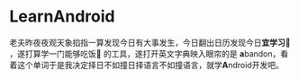 # LearnAndroid

老夫昨夜夜观天象掐指一算发现今日有大事发生，今日翻出日历发现今日**宜学习**:book: ，遂打算学一门能够吃饭:rice: 的工具，遂打开英文字典映入眼帘的是 **a**bandon，看着这个单词于是我决定择日不如撞日择语言不如撞语言，就学**A**ndroid开发吧。